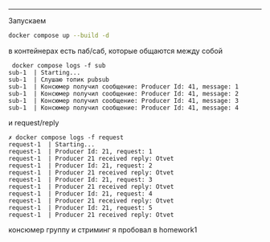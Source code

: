 ----
Запускаем 

```bash
docker compose up --build -d
```

в контейнерах есть паб/саб, которые общаются между собой
```
 docker compose logs -f sub
sub-1  | Starting...
sub-1  | Слушаю топик pubsub
sub-1  | Консюмер получил сообщение: Producer Id: 41, message: 1
sub-1  | Консюмер получил сообщение: Producer Id: 41, message: 2
sub-1  | Консюмер получил сообщение: Producer Id: 41, message: 3
sub-1  | Консюмер получил сообщение: Producer Id: 41, message: 4
```


и request/reply
```
✗ docker compose logs -f request
request-1  | Starting...
request-1  | Producer Id: 21, request: 1
request-1  | Producer 21 received reply: Otvet
request-1  | Producer Id: 21, request: 2
request-1  | Producer 21 received reply: Otvet
request-1  | Producer Id: 21, request: 3
request-1  | Producer 21 received reply: Otvet
request-1  | Producer Id: 21, request: 4
request-1  | Producer 21 received reply: Otvet
request-1  | Producer Id: 21, request: 5
request-1  | Producer 21 received reply: Otvet
```


консюмер группу и стриминг я пробовал в homework1
